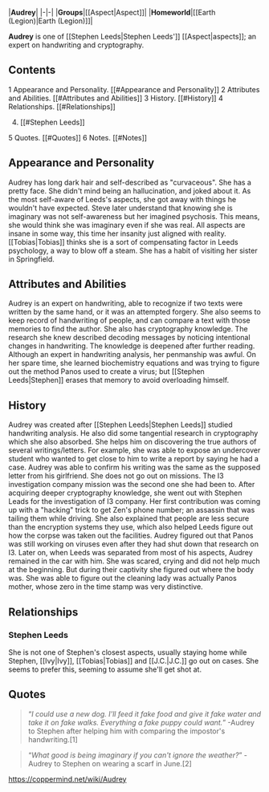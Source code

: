 |**Audrey**|
|-|-|
|**Groups**|[[Aspect\|Aspect]]|
|**Homeworld**|[[Earth (Legion)\|Earth (Legion)]]|

**Audrey** is one of [[Stephen Leeds\|Stephen Leeds']] [[Aspect\|aspects]]; an expert on handwriting and cryptography.

## Contents

1 Appearance and Personality. [[#Appearance and Personality]] 
2 Attributes and Abilities. [[#Attributes and Abilities]] 
3 History. [[#History]] 
4 Relationships. [[#Relationships]] 

4. [[#Stephen Leeds]] 


5 Quotes. [[#Quotes]] 
6 Notes. [[#Notes]] 


## Appearance and Personality
Audrey has long dark hair and self-described as "curvaceous". She has a pretty face.
She didn't mind being an hallucination, and joked about it. As the most self-aware of Leeds's aspects, she got away with things he wouldn't have expected.
Steve later understand that knowing she is imaginary was not self-awareness but her imagined psychosis. This means, she would think she was imaginary even if she was real. All aspects are insane in some way, this time her insanity just aligned with reality. [[Tobias\|Tobias]] thinks she is a sort of compensating factor in Leeds psychology, a way to blow off a steam. She has a habit of visiting her sister in Springfield.

## Attributes and Abilities
Audrey is an expert on handwriting, able to recognize if two texts were written by the same hand, or it was an attempted forgery. She also seems to keep record of handwriting of people, and can compare a text with those memories to find the author.
She also has cryptography knowledge. The research she knew described decoding messages by noticing intentional changes in handwriting. The knowledge is deepened after further reading.
Although an expert in handwriting analysis, her penmanship was awful.
On her spare time, she learned biochemistry equations and was trying to figure out the method Panos used to create a virus; but [[Stephen Leeds\|Stephen]] erases that memory to avoid overloading himself.

## History
Audrey was created after [[Stephen Leeds\|Stephen Leeds]] studied handwriting analysis. He also did some tangential research in cryptography which she also absorbed.
She helps him on discovering the true authors of several writings/letters. For example, she was able to expose an undercover student who wanted to get close to him to write a report by saying he had a case. Audrey was able to confirm his writing was the same as the supposed letter from his girlfriend.
She does not go out on missions. The I3 investigation company mission was the second one she had been to.
After acquiring deeper cryptography knowledge, she went out with Stephen Leads for the investigation of I3 company. Her first contribution was coming up with a "hacking" trick to get Zen's phone number; an assassin that was tailing them while driving. She also explained that people are less secure than the encryption systems they use, which also helped Leeds figure out how the corpse was taken out the facilities.
Audrey figured out that Panos was still working on viruses even after they had shut down that research on I3.
Later on, when Leeds was separated from most of his aspects, Audrey remained in the car with him. She was scared, crying and did not help much at the beginning. But during their captivity she figured out where the body was. She was able to figure out the cleaning lady was actually Panos mother, whose zero in the time stamp was very distinctive.

## Relationships
### Stephen Leeds
She is not one of Stephen's closest aspects, usually staying home while Stephen, [[Ivy\|Ivy]], [[Tobias\|Tobias]] and [[J.C.\|J.C.]] go out on cases. She seems to prefer this, seeming to assume she'll get shot at.

## Quotes
>“*I could use a new dog. I'll feed it fake food and give it fake water and take it on fake walks. Everything a fake puppy could want.*”
\-Audrey to Stephen after helping him with comparing the impostor's handwriting.[1]


>“*What good is being imaginary if you can't ignore the weather?*”
\-Audrey to Stephen on wearing a scarf in June.[2]




https://coppermind.net/wiki/Audrey